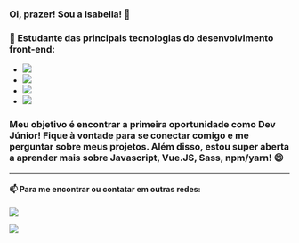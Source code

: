 ### Oi, prazer! Sou a Isabella! 👋

<!--
**isasanchis/isasanchis** is a ✨ _special_ ✨ repository because its `README.md` (this file) appears on your GitHub profile.

Here are some ideas to get you started:

- 🔭 I’m currently working on ...
- 🌱 I’m currently learning ...
- 👯 I’m looking to collaborate on ...
- 🤔 I’m looking for help with ...
- 💬 Ask me about ...
- 📫 How to reach me: ...
- 😄 Pronouns: ...
- ⚡ Fun fact: ...
-->

  <h3>🌱 Estudante das principais tecnologias do desenvolvimento front-end: </h3>

  * <img src="https://img.shields.io/badge/HTML5-E34F26?style=for-the-badge&logo=html5&logoColor=white">
  * <img src="https://img.shields.io/badge/CSS3-1572B6?style=for-the-badge&logo=css3&logoColor=white">
  * <img src="https://img.shields.io/badge/JavaScript-F7DF1E?style=for-the-badge&logo=javascript&logoColor=black">
  * <img src="https://img.shields.io/badge/Vue.js-35495E?style=for-the-badge&logo=vue.js&logoColor=4FC08D">

<h3>Meu objetivo é encontrar a primeira oportunidade como Dev Júnior! Fique à vontade para se conectar comigo e me perguntar sobre meus projetos. Além disso, estou super aberta a aprender mais sobre Javascript, Vue.JS, Sass, npm/yarn! 😄</h3>
<hr>

<h4>📫 Para me encontrar ou contatar em outras redes:</h4>

<a href="https://www.linkedin.com/in/isabella-sanchis/"><img src="https://img.shields.io/badge/LinkedIn-0077B5?style=for-the-badge&logo=linkedin&logoColor=white" /></a>

<a href="https://mail.google.com/mail/?view=cm&fs=1&to=isasanchis3@gmail.com&su=SUBJECT&body=BODY&b"><img src="https://img.shields.io/badge/Gmail-D14836?style=for-the-badge&logo=gmail&logoColor=white"/></a>
